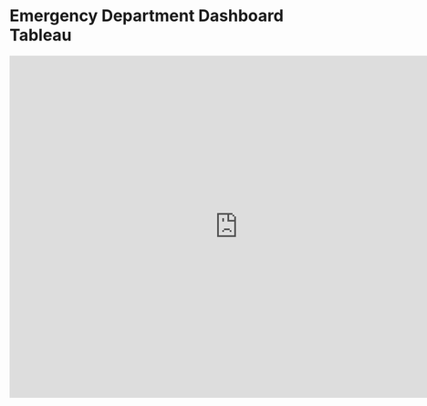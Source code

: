 # Emergency Department Dashboard Tableau


<iframe src="https://public.tableau.com/views/EmergencyDept-Dashboard/Dashboard?:language=en-US&:display_count=n&:origin=viz_share_link"
 width="800" height="600" frameborder="0"></iframe>
